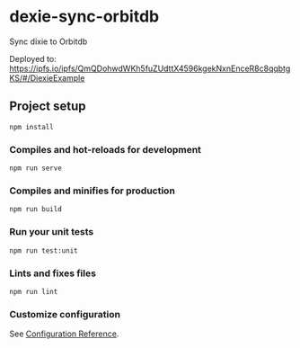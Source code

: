 # dexie-sync-orbitdb

Sync dixie to Orbitdb

Deployed to:
https://ipfs.io/ipfs/QmQDohwdWKh5fuZUdttX4596kgekNxnEnceR8c8qqbtgKS/#/DiexieExample


## Project setup
```
npm install
```

### Compiles and hot-reloads for development
```
npm run serve
```

### Compiles and minifies for production
```
npm run build
```

### Run your unit tests
```
npm run test:unit
```

### Lints and fixes files
```
npm run lint
```

### Customize configuration
See [Configuration Reference](https://cli.vuejs.org/config/).
